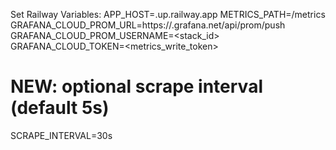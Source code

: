 Set Railway Variables:
APP_HOST=<your-app>.up.railway.app
METRICS_PATH=/metrics
GRAFANA_CLOUD_PROM_URL=https://<stack>.grafana.net/api/prom/push
GRAFANA_CLOUD_PROM_USERNAME=<stack_id>
GRAFANA_CLOUD_TOKEN=<metrics_write_token>

# NEW: optional scrape interval (default 5s)
SCRAPE_INTERVAL=30s
